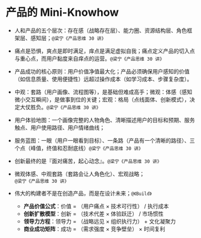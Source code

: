 # 产品的 Mini-Knowhow

- 人和产品的五个层次：存在感（战略存在层）、能力圈、资源结构层、角色框架层、感知层；`@梁宁《产品思维 30 讲》`

- 痛点是恐惧，爽点是即时满足，痒点是满足虚拟自我；痛点定义产品的切入点与重心点，而用户黏度来自痒点的运营。`@梁宁《产品思维 30 讲》`

- 产品成功的核心原则：用户价值净值最大化；产品必须确保用户感知的价值（如信息质量、使用便捷性）远超过操作成本（如学习成本、步骤复杂度）。

- 中观：套路（用户画像、流程图等），是基础但难成高手；微观：体感（感知微小交互瞬间），是做事到位的关键；宏观：格局（点线面体、创新模式），决定大仗胜负。`@梁宁《产品思维 30 讲》`

- 用户体验地图：一个画像完整的人物角色、清晰描述用户的目标和预期、服务触点、用户使用路径、用户情绪曲线；

- 服务蓝图：一眼（用户一眼看到目标）、一条路（产品有一个清晰的路径）、三个点（峰值，终值和忍耐底线）`@梁宁《产品思维 30 讲》`

- 创新最终的是『面对痛苦，起心动念』。`@梁宁《产品思维 30 讲》`

- 微观体感、中观套路（套路会让人角色化）、宏观战略；`@梁宁《产品思维 30 讲》`

- 伟大的构建者不是在创造产品，而是在设计未来；`@《Build》`
  - **产品价值公式**：价值 = （用户痛点 × 技术可行性） / 执行成本
  - **创新扩散模型**：创新 = （技术代差 × 体验跃迁） / 市场惯性
  - **领导力方程**：领导力 = （战略远见 × 组织执行力） + 文化凝聚力
  - **商业成功矩阵**：成功 = （需求强度 × 竞争壁垒） × 时间复利
